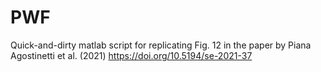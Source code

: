 # PWF
Quick-and-dirty matlab script for replicating Fig. 12 in the paper by Piana Agostinetti et al. (2021) https://doi.org/10.5194/se-2021-37
